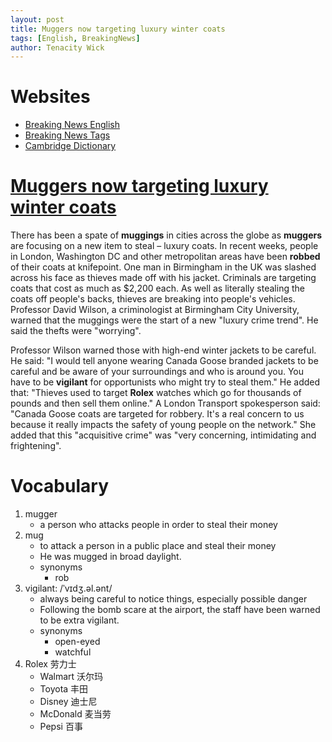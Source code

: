 ```yaml
---
layout: post
title: Muggers now targeting luxury winter coats
tags: [English, BreakingNews]
author: Tenacity Wick
---
```


# Websites

- [Breaking News English](https://breakingnewsenglish.com/)
- [Breaking News Tags](https://zhouqiang19980220.github.io/tags/#books)
- [Cambridge Dictionary](https://dictionary.cambridge.org/)

# [Muggers now targeting luxury winter coats](https://breakingnewsenglish.com/2401/240108-winter-coat-muggings.html)

There has been a spate of **muggings** in cities across the globe as **muggers** are focusing on a new item to steal – luxury coats. In recent weeks, people in London, Washington DC and other metropolitan areas have been **robbed** of their coats at knifepoint. One man in Birmingham in the UK was slashed across his face as thieves made off with his jacket. Criminals are targeting coats that cost as much as $2,200 each. As well as literally stealing the coats off people's backs, thieves are breaking into people's vehicles. Professor David Wilson, a criminologist at Birmingham City University, warned that the muggings were the start of a new "luxury crime trend". He said the thefts were "worrying".

Professor Wilson warned those with high-end winter jackets to be careful. He said: "I would tell anyone wearing Canada Goose branded jackets to be careful and be aware of your surroundings and who is around you. You have to be **vigilant** for opportunists who might try to steal them." He added that: "Thieves used to target **Rolex** watches which go for thousands of pounds and then sell them online." A London Transport spokesperson said: "Canada Goose coats are targeted for robbery. It's a real concern to us because it really impacts the safety of young people on the network." She added that this "acquisitive crime" was "very concerning, intimidating and frightening".

# Vocabulary

1. mugger
    - a person who attacks people in order to steal their money
2. mug
    - to attack a person in a public place and steal their money
    - He was mugged in broad daylight.
    - synonyms
      - rob
3. vigilant: /ˈvɪdʒ.əl.ənt/
    - always being careful to notice things, especially possible danger
    - Following the bomb scare at the airport, the staff have been warned to be extra vigilant.
    - synonyms
      - open-eyed
      - watchful
4. Rolex 劳力士
    - Walmart 沃尔玛
    - Toyota 丰田
    - Disney 迪士尼
    - McDonald 麦当劳
    - Pepsi 百事